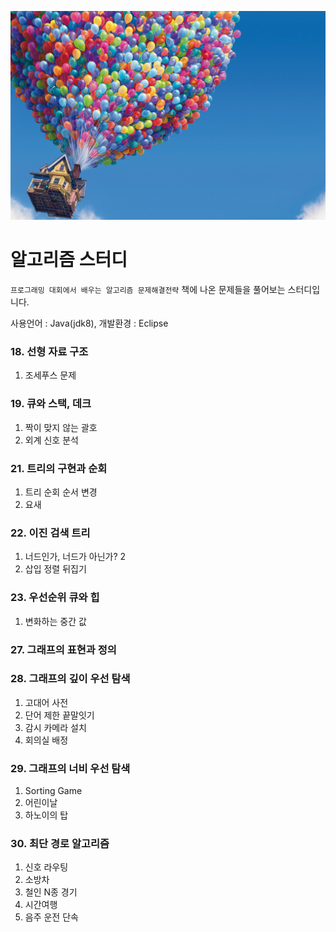 ![Balloon](./balloon.jpg)

# 알고리즘 스터디

`프로그래밍 대회에서 배우는 알고리즘 문제해결전략` 책에 나온 문제들을 풀어보는 스터디입니다.

사용언어 : Java(jdk8), 개발환경 : Eclipse

### 18. 선형 자료 구조
1. 조세푸스 문제

### 19. 큐와 스택, 데크
1. 짝이 맞지 않는 괄호
2. 외계 신호 분석

### 21. 트리의 구현과 순회
1. 트리 순회 순서 변경
2. 요새

### 22. 이진 검색 트리
1. 너드인가, 너드가 아닌가? 2
2. 삽입 정렬 뒤집기

### 23. 우선순위 큐와 힙
1. 변화하는 중간 값

### 27. 그래프의 표현과 정의

### 28. 그래프의 깊이 우선 탐색
1. 고대어 사전
2. 단어 제한 끝말잇기
3. 감시 카메라 설치
4. 회의실 배정

### 29. 그래프의 너비 우선 탐색
1. Sorting Game
2. 어린이날
3. 하노이의 탑

### 30. 최단 경로 알고리즘
1. 신호 라우팅
2. 소방차
3. 철인 N종 경기
4. 시간여행
5. 음주 운전 단속
